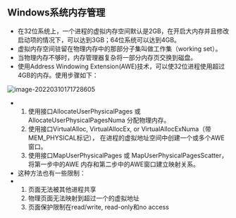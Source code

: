 ## Windows系统内存管理

- 在32位系统上，一个进程的虚拟内存空间默认是2GB，在开启大内存并且修改启动项的情况下，可以达到3GB；64位系统可以达到4GB。
- 虚拟内存空间驻留在物理内存中的那部分子集叫做工作集（working set）。
- 当物理内存不够时，内存管理器复杂将一部分内存页交换到磁盘。
- 使用Address Windowing Extension(AWE)技术，可以使32位进程使用超过4GB的内存。使用步骤如下：

![image-20220310171728605](F:\github\tech-doc\win32\image-20220310171728605.png)

- 1.  使用接口AllocateUserPhysicalPages 或AllocateUserPhysicalPagesNuma 分配物理内存。
  2. 使用接口VirtualAlloc, VirtualAllocEx, or VirtualAllocExNuma（带MEM_PHYSICAL标记）， 在进程的虚拟地址空间中创建一个或多个AWE窗口。
  3. 使用接口MapUserPhysicalPages 或 MapUserPhysicalPagesScatter，将第一步中的AWE 内存和第二步中的AWE窗口建立映射关系。
- 这种方法也有一些限制：
- 1. 页面无法被其他进程共享
  2. 物理页面无法映射到超过一个的虚拟地址
  3. 页面保护限制在read/write, read-only和no access